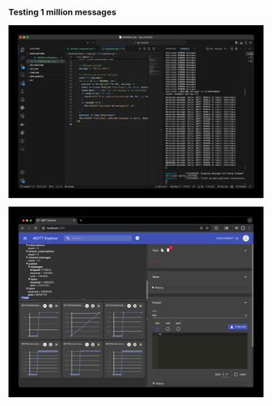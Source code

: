 ### Testing 1 million messages

![](./imgs/SCR-20240802-dfoj-2.png)

![](./imgs/SCR-20240802-dgsm-2.png)